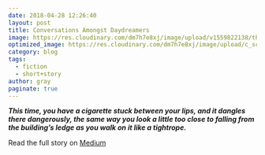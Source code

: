 ```yaml
---
date: 2018-04-28 12:26:40
layout: post
title: Conversations Amongst Daydreamers
image: https://res.cloudinary.com/dm7h7e8xj/image/upload/v1559822138/theme9_v273a9.jpg
optimized_image: https://res.cloudinary.com/dm7h7e8xj/image/upload/c_scale,w_380/v1559822138/theme9_v273a9.jpg
category: blog
tags:
  - fiction
  - short+story
author: gray
paginate: true
---
```



***This time, you have a cigarette stuck between your lips, and it dangles there dangerously, the same way you look a little too close to falling from the building’s ledge as you walk on it like a tightrope.***


Read the full story on <a href="https://medium.com/the-creative-cafe/conversations-among-daydreamers-ce17c2c8a05d">Medium</a>